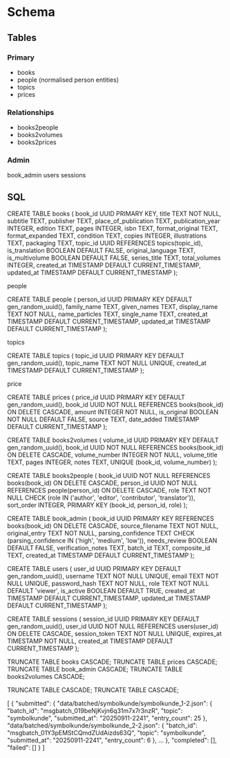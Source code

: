 # Schema

## Tables

### Primary
- books
- people (normalised person entities)
- topics
- prices

### Relationships
- books2people
- books2volumes 
- books2prices

### Admin
book_admin
users
sessions

## SQL

CREATE TABLE books (
    book_id UUID PRIMARY KEY,
    title TEXT NOT NULL,
    subtitle TEXT,
    publisher TEXT,
    place_of_publication TEXT,
    publication_year INTEGER,
    edition TEXT,
    pages INTEGER,
    isbn TEXT,
    format_original TEXT,
    format_expanded TEXT,
    condition TEXT,
    copies INTEGER,
    illustrations TEXT,
    packaging TEXT,
    topic_id UUID REFERENCES topics(topic_id),
    is_translation BOOLEAN DEFAULT FALSE,
    original_language TEXT,
    is_multivolume BOOLEAN DEFAULT FALSE,
    series_title TEXT,
    total_volumes INTEGER,
    created_at TIMESTAMP DEFAULT CURRENT_TIMESTAMP,
    updated_at TIMESTAMP DEFAULT CURRENT_TIMESTAMP
);


people

CREATE TABLE people (
    person_id UUID PRIMARY KEY DEFAULT gen_random_uuid(),
    family_name TEXT,
    given_names TEXT,
    display_name TEXT NOT NULL,
    name_particles TEXT,
    single_name TEXT,
    created_at TIMESTAMP DEFAULT CURRENT_TIMESTAMP,
    updated_at TIMESTAMP DEFAULT CURRENT_TIMESTAMP
);


topics

CREATE TABLE topics (
    topic_id UUID PRIMARY KEY DEFAULT gen_random_uuid(),
    topic_name TEXT NOT NULL UNIQUE,
    created_at TIMESTAMP DEFAULT CURRENT_TIMESTAMP
);


price

CREATE TABLE prices (
    price_id UUID PRIMARY KEY DEFAULT gen_random_uuid(),
    book_id UUID NOT NULL REFERENCES books(book_id) ON DELETE CASCADE,
    amount INTEGER NOT NULL,
    is_original BOOLEAN NOT NULL DEFAULT FALSE,
    source TEXT,
    date_added TIMESTAMP DEFAULT CURRENT_TIMESTAMP
);



CREATE TABLE books2volumes (
    volume_id UUID PRIMARY KEY DEFAULT gen_random_uuid(),
    book_id UUID NOT NULL REFERENCES books(book_id) ON DELETE CASCADE,
    volume_number INTEGER NOT NULL,
    volume_title TEXT,
    pages INTEGER,
    notes TEXT,
    UNIQUE (book_id, volume_number)
);

CREATE TABLE books2people (
    book_id UUID NOT NULL REFERENCES books(book_id) ON DELETE CASCADE,
    person_id UUID NOT NULL REFERENCES people(person_id) ON DELETE CASCADE,
    role TEXT NOT NULL CHECK (role IN ('author', 'editor', 'contributor', 'translator')),
    sort_order INTEGER,
    PRIMARY KEY (book_id, person_id, role)
);


CREATE TABLE book_admin (
    book_id UUID PRIMARY KEY REFERENCES books(book_id) ON DELETE CASCADE,
    source_filename TEXT NOT NULL,
    original_entry TEXT NOT NULL,
    parsing_confidence TEXT CHECK (parsing_confidence IN ('high', 'medium', 'low')),
    needs_review BOOLEAN DEFAULT FALSE,
    verification_notes TEXT,
    batch_id TEXT,
    composite_id TEXT,
    created_at TIMESTAMP DEFAULT CURRENT_TIMESTAMP
);

CREATE TABLE users (
    user_id UUID PRIMARY KEY DEFAULT gen_random_uuid(),
    username TEXT NOT NULL UNIQUE,
    email TEXT NOT NULL UNIQUE,
    password_hash TEXT NOT NULL,
    role TEXT NOT NULL DEFAULT 'viewer',
    is_active BOOLEAN DEFAULT TRUE,
    created_at TIMESTAMP DEFAULT CURRENT_TIMESTAMP,
    updated_at TIMESTAMP DEFAULT CURRENT_TIMESTAMP
);

CREATE TABLE sessions (
    session_id UUID PRIMARY KEY DEFAULT gen_random_uuid(),
    user_id UUID NOT NULL REFERENCES users(user_id) ON DELETE CASCADE,
    session_token TEXT NOT NULL UNIQUE,
    expires_at TIMESTAMP NOT NULL,
    created_at TIMESTAMP DEFAULT CURRENT_TIMESTAMP
);



TRUNCATE TABLE books CASCADE;
TRUNCATE TABLE prices CASCADE;
TRUNCATE TABLE book_admin CASCADE;
TRUNCATE TABLE books2volumes CASCADE;


TRUNCATE TABLE  CASCADE;
TRUNCATE TABLE  CASCADE;

[
    {
        "submitted": {
            "data/batched/symbolkunde/symbolkunde_1-2.json": {
                "batch_id": "msgbatch_019beNjKvjn6q31m7x7r3nzR",
                "topic": "symbolkunde",
                "submitted_at": "20250911-2241",
                "entry_count": 25
            },
            "data/batched/symbolkunde/symbolkunde_2-2.json": {
                "batch_id": "msgbatch_01Y3pEMStCQmdZUdAizds63Q",
                "topic": "symbolkunde",
                "submitted_at": "20250911-2241",
                "entry_count": 6
            },
            ...
        },
        "completed": [],
        "failed": []
    }
]
